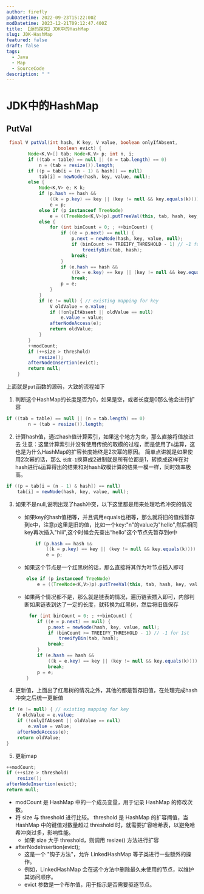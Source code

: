 ```yaml
---
author: firefly
pubDatetime: 2022-09-23T15:22:00Z
modDatetime: 2023-12-21T09:12:47.400Z
title: 【源码探究】JDK中的HashMap
slug: JDK-HashMap
featured: false
draft: false
tags:
  - Java
  - Map
  - SourceCode
description: " "
---
```


# JDK中的HashMap

## PutVal

```java
 final V putVal(int hash, K key, V value, boolean onlyIfAbsent,
                   boolean evict) {
        Node<K,V>[] tab; Node<K,V> p; int n, i;
        if ((tab = table) == null || (n = tab.length) == 0)
            n = (tab = resize()).length;
        if ((p = tab[i = (n - 1) & hash]) == null)
            tab[i] = newNode(hash, key, value, null);
        else {
            Node<K,V> e; K k;
            if (p.hash == hash &&
                ((k = p.key) == key || (key != null && key.equals(k))))
                e = p;
            else if (p instanceof TreeNode)
                e = ((TreeNode<K,V>)p).putTreeVal(this, tab, hash, key, value);
            else {
                for (int binCount = 0; ; ++binCount) {
                    if ((e = p.next) == null) {
                        p.next = newNode(hash, key, value, null);
                        if (binCount >= TREEIFY_THRESHOLD - 1) // -1 for 1st
                            treeifyBin(tab, hash);
                        break;
                    }
                    if (e.hash == hash &&
                        ((k = e.key) == key || (key != null && key.equals(k))))
                        break;
                    p = e;
                }
            }
            if (e != null) { // existing mapping for key
                V oldValue = e.value;
                if (!onlyIfAbsent || oldValue == null)
                    e.value = value;
                afterNodeAccess(e);
                return oldValue;
            }
        }
        ++modCount;
        if (++size > threshold)
            resize();
        afterNodeInsertion(evict);
        return null;
    }


```

上面就是`put`函数的源码，大致的流程如下

1. 判断这个HashMap的长度是否为0，如果是空，或者长度是0那么他会进行扩容

```java
if ((tab = table) == null || (n = tab.length) == 0)
        n = (tab = resize()).length;

```

2. 计算hash值，通过hash值计算索引，如果这个地方为空，那么直接将值放进去
   注意：这里计算索引并没有使用传统的取模的过程，而是使用了`&`运算，这也是为什么HashMap的扩容长度始终是2次幂的原因。
   简单点讲就是如果使用2次幂的话，那么 `长度-1`换算成2进制就是所有位都是1，转换成这样在对hash进行`&`运算得出的结果和对hash取模计算的结果一模一样，同时效率极高。

```java
if ((p = tab[i = (n - 1) & hash]) == null)
    tab[i] = newNode(hash, key, value, null);
```

3. 如果不是null,说明出现了hash冲突，以下这里都是用来处理哈希冲突的情况

   - 如果key的hash值相等，并且调用equals也相等，那么就将旧的值线暂存到e中，注意p这里是旧的值，比如一个key:"n"的value为"hello",然后相同key再次插入"hiii",这个时候会先查出“hello”这个节点先暂存到e中

     ```java
         if (p.hash == hash &&
             ((k = p.key) == key || (key != null && key.equals(k))))
             e = p;

     ```

   - 如果这个节点是一个红黑树的话，那么直接将其作为叶节点插入即可

   ```java
       else if (p instanceof TreeNode)
           e = ((TreeNode<K,V>)p).putTreeVal(this, tab, hash, key, value);
   ```

   - 如果两个情况都不是，那么就是链表的情况，遍历链表插入即可，内部判断如果链表到达了一定的长度，就转换为红黑树，然后将旧值保存

   ```java
        for (int binCount = 0; ; ++binCount) {
           if ((e = p.next) == null) {
               p.next = newNode(hash, key, value, null);
               if (binCount >= TREEIFY_THRESHOLD - 1) // -1 for 1st
                   treeifyBin(tab, hash);
               break;
           }
           if (e.hash == hash &&
               ((k = e.key) == key || (key != null && key.equals(k))))
               break;
           p = e;
       }
   ```

4. 更新值，上面出了红黑树的情况之外，其他的都是暂存旧值，在处理完成hash冲突之后统一更新值

```java
 if (e != null) { // existing mapping for key
    V oldValue = e.value;
    if (!onlyIfAbsent || oldValue == null)
        e.value = value;
    afterNodeAccess(e);
    return oldValue;
}
```

5. 更新map

```java
++modCount;
if (++size > threshold)
    resize();
afterNodeInsertion(evict);
return null;

```

- modCount 是 HashMap 中的一个成员变量，用于记录 HashMap 的修改次数。
- 将 size 与 threshold 进行比较。 threshold 是 HashMap 的扩容阈值，当 HashMap 中的键值对数量超过 threshold 时，就需要扩容哈希表，以避免哈希冲突过多，影响性能。
  - 如果 size 大于 threshold，则调用 resize() 方法进行扩容
- afterNodeInsertion(evict);
  - 这是一个 "钩子方法"，允许 LinkedHashMap 等子类进行一些额外的操作。
  - 例如，LinkedHashMap 会在这个方法中删除最久未使用的节点，以维护其访问顺序。
  - evict 参数是一个布尔值，用于指示是否需要驱逐节点。
